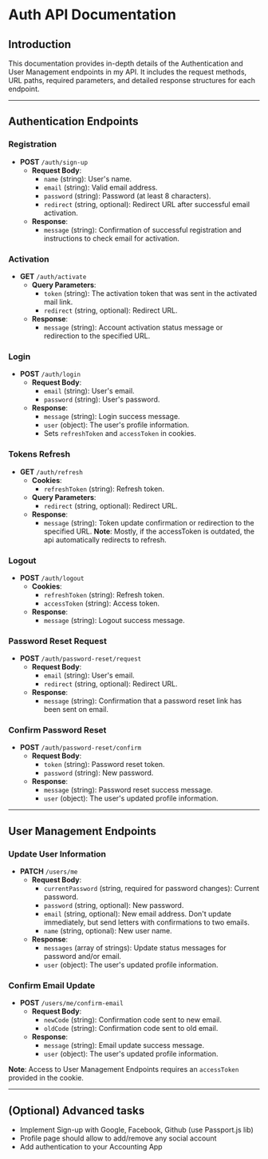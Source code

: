 # Auth API Documentation

## Introduction
This documentation provides in-depth details of the Authentication and User Management endpoints in my API. It includes the request methods, URL paths, required parameters, and detailed response structures for each endpoint.

---

## Authentication Endpoints

### Registration
- **POST** `/auth/sign-up`
  - **Request Body**: 
    - `name` (string): User's name.
    - `email` (string): Valid email address.
    - `password` (string): Password (at least 8 characters).
    - `redirect` (string, optional): Redirect URL after successful email activation.
  - **Response**: 
    - `message` (string): Confirmation of successful registration and instructions to check email for activation.

### Activation
- **GET** `/auth/activate`
  - **Query Parameters**:
    - `token` (string): The activation token that was sent in the activated mail link.
    - `redirect` (string, optional): Redirect URL.
  - **Response**: 
    - `message` (string): Account activation status message or redirection to the specified URL.

### Login
- **POST** `/auth/login`
  - **Request Body**:
    - `email` (string): User's email.
    - `password` (string): User's password.
  - **Response**: 
    - `message` (string): Login success message.
    - `user` (object): The user's profile information.
    - Sets `refreshToken` and `accessToken` in cookies.

### Tokens Refresh
- **GET** `/auth/refresh`
  - **Cookies**:
    - `refreshToken` (string): Refresh token.
  - **Query Parameters**:
    - `redirect` (string, optional): Redirect URL.
  - **Response**: 
    - `message` (string): Token update confirmation or redirection to the specified URL.
**Note**: Mostly, if the accessToken is outdated, the api automatically redirects to refresh.

### Logout
- **POST** `/auth/logout`
  - **Cookies**:
    - `refreshToken` (string): Refresh token.
    - `accessToken` (string): Access token.
  - **Response**: 
    - `message` (string): Logout success message.

### Password Reset Request
- **POST** `/auth/password-reset/request`
  - **Request Body**:
    - `email` (string): User's email.
    - `redirect` (string, optional): Redirect URL.
  - **Response**: 
    - `message` (string): Confirmation that a password reset link has been sent on email.

### Confirm Password Reset
- **POST** `/auth/password-reset/confirm`
  - **Request Body**:
    - `token` (string): Password reset token.
    - `password` (string): New password.
  - **Response**: 
    - `message` (string): Password reset success message.
    - `user` (object): The user's updated profile information.

---

## User Management Endpoints

### Update User Information
- **PATCH** `/users/me`
  - **Request Body**: 
    - `currentPassword` (string, required for password changes): Current password.
    - `password` (string, optional): New password.
    - `email` (string, optional): New email address. Don't update immediately, but send letters with confirmations to two emails.
    - `name` (string, optional): New user name.
  - **Response**: 
    - `messages` (array of strings): Update status messages for password and/or email.
    - `user` (object): The user's updated profile information.

### Confirm Email Update
- **POST** `/users/me/confirm-email`
  - **Request Body**:
    - `newCode` (string): Confirmation code sent to new email.
    - `oldCode` (string): Confirmation code sent to old email.
  - **Response**: 
    - `message` (string): Email update success message.
    - `user` (object): The user's updated profile information.

**Note**: Access to User Management Endpoints requires an `accessToken` provided in the cookie.

---

## (Optional) Advanced tasks
- Implement Sign-up with Google, Facebook, Github (use Passport.js lib)
- Profile page should allow to add/remove any social account
- Add authentication to your Accounting App
